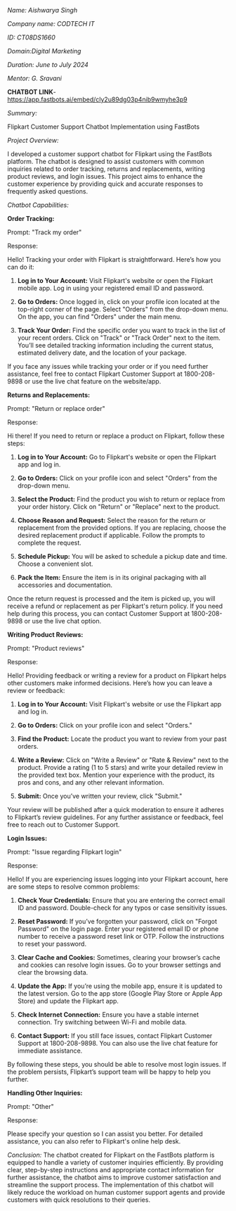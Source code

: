 *Name: Aishwarya Singh*

*Company name: CODTECH IT*

*ID: CT08DS1660*

*Domain:Digital Marketing*

*Duration: June to July 2024*

*Mentor: G. Sravani*

**CHATBOT LINK**- https://app.fastbots.ai/embed/cly2u89dg03p4nib9wmyhe3p9

*Summary:*

Flipkart Customer Support Chatbot Implementation using FastBots

*Project Overview:*

I developed a customer support chatbot for Flipkart using the FastBots platform. The chatbot is designed to assist customers with common inquiries related to order tracking, returns and replacements, writing product reviews, and login issues. This project aims to enhance the customer experience by providing quick and accurate responses to frequently asked questions.

*Chatbot Capabilities:*

**Order Tracking:**

Prompt: "Track my order"

Response:

Hello! Tracking your order with Flipkart is straightforward. Here’s how you can do it:

1. **Log in to Your Account:**
   Visit Flipkart's website or open the Flipkart mobile app. Log in using your registered email ID and password.

2. **Go to Orders:**
   Once logged in, click on your profile icon located at the top-right corner of the page. Select "Orders" from the drop-down menu. On the app, you can find "Orders" under the main menu.

3. **Track Your Order:**
   Find the specific order you want to track in the list of your recent orders. Click on "Track" or "Track Order" next to the item. You’ll see detailed tracking information including the current status, estimated delivery date, and the location of your package.

If you face any issues while tracking your order or if you need further assistance, feel free to contact Flipkart Customer Support at 1800-208-9898 or use the live chat feature on the website/app.

**Returns and Replacements:**

Prompt: "Return or replace order"

Response:

Hi there! If you need to return or replace a product on Flipkart, follow these steps:

1. **Log in to Your Account:**
   Go to Flipkart's website or open the Flipkart app and log in.

2. **Go to Orders:**
   Click on your profile icon and select "Orders" from the drop-down menu.

3. **Select the Product:**
   Find the product you wish to return or replace from your order history. Click on "Return" or "Replace" next to the product.

4. **Choose Reason and Request:**
   Select the reason for the return or replacement from the provided options. If you are replacing, choose the desired replacement product if applicable. Follow the prompts to complete the request.

5. **Schedule Pickup:**
   You will be asked to schedule a pickup date and time. Choose a convenient slot.

6. **Pack the Item:**
   Ensure the item is in its original packaging with all accessories and documentation.

Once the return request is processed and the item is picked up, you will receive a refund or replacement as per Flipkart's return policy. If you need help during this process, you can contact Customer Support at 1800-208-9898 or use the live chat option.

**Writing Product Reviews:**

Prompt: "Product reviews"

Response:

Hello! Providing feedback or writing a review for a product on Flipkart helps other customers make informed decisions. Here’s how you can leave a review or feedback:

1. **Log in to Your Account:**
   Visit Flipkart's website or use the Flipkart app and log in.

2. **Go to Orders:**
   Click on your profile icon and select "Orders."

3. **Find the Product:**
   Locate the product you want to review from your past orders.

4. **Write a Review:**
   Click on "Write a Review" or "Rate & Review" next to the product. Provide a rating (1 to 5 stars) and write your detailed review in the provided text box. Mention your experience with the product, its pros and cons, and any other relevant information.

5. **Submit:**
   Once you’ve written your review, click "Submit."

Your review will be published after a quick moderation to ensure it adheres to Flipkart’s review guidelines. For any further assistance or feedback, feel free to reach out to Customer Support.

**Login Issues:**

Prompt: "Issue regarding Flipkart login"

Response:

Hello! If you are experiencing issues logging into your Flipkart account, here are some steps to resolve common problems:

1. **Check Your Credentials:**
   Ensure that you are entering the correct email ID and password. Double-check for any typos or case sensitivity issues.

2. **Reset Password:**
   If you’ve forgotten your password, click on "Forgot Password" on the login page. Enter your registered email ID or phone number to receive a password reset link or OTP. Follow the instructions to reset your password.

3. **Clear Cache and Cookies:**
   Sometimes, clearing your browser’s cache and cookies can resolve login issues. Go to your browser settings and clear the browsing data.

4. **Update the App:**
   If you’re using the mobile app, ensure it is updated to the latest version. Go to the app store (Google Play Store or Apple App Store) and update the Flipkart app.

5. **Check Internet Connection:**
   Ensure you have a stable internet connection. Try switching between Wi-Fi and mobile data.

6. **Contact Support:**
   If you still face issues, contact Flipkart Customer Support at 1800-208-9898. You can also use the live chat feature for immediate assistance.

By following these steps, you should be able to resolve most login issues. If the problem persists, Flipkart’s support team will be happy to help you further.

**Handling Other Inquiries:**

Prompt: "Other"

Response:

Please specify your question so I can assist you better. For detailed assistance, you can also refer to Flipkart's online help desk.

*Conclusion:*
The chatbot created for Flipkart on the FastBots platform is equipped to handle a variety of customer inquiries efficiently. By providing clear, step-by-step instructions and appropriate contact information for further assistance, the chatbot aims to improve customer satisfaction and streamline the support process. The implementation of this chatbot will likely reduce the workload on human customer support agents and provide customers with quick resolutions to their queries.
